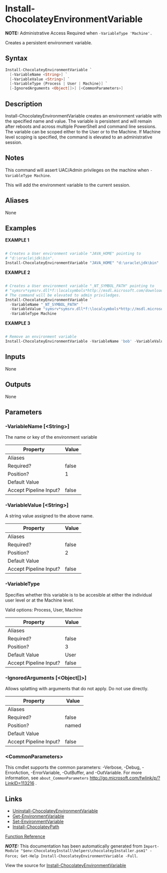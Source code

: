 ﻿---
Title: Install-ChocolateyEnvironmentVariable
Description: Information on Install-ChocolateyEnvironmentVariable function
RedirectFrom: docs/helpers-install-chocolatey-environment-variable
ShowInNavbar: false
ShowInSidebar: false
---

# Install-ChocolateyEnvironmentVariable

<!-- This documentation is automatically generated from https://github.com/chocolatey/choco/tree/stable/src/chocolatey.resources/helpers/functions/Install-ChocolateyEnvironmentVariable.ps1 using https://github.com/chocolatey/choco/tree/stable/GenerateDocs.ps1. Contributions are welcome at the original location(s). -->

**NOTE:** Administrative Access Required when `-VariableType 'Machine'.`

Creates a persistent environment variable.

## Syntax

~~~powershell
Install-ChocolateyEnvironmentVariable `
  [-VariableName <String>] `
  [-VariableValue <String>] `
  [-VariableType {Process | User | Machine}] `
  [-IgnoredArguments <Object[]>] [<CommonParameters>]
~~~

## Description

Install-ChocolateyEnvironmentVariable creates an environment variable
with the specified name and value. The variable is persistent and
will remain after reboots and across multiple PowerShell and command
line sessions. The variable can be scoped either to the User or to
the Machine. If Machine level scoping is specified, the command is
elevated to an administrative session.

## Notes

This command will assert UAC/Admin privileges on the machine when
`-VariableType Machine`.

This will add the environment variable to the current session.

## Aliases

None

## Examples

 **EXAMPLE 1**

~~~powershell

# Creates a User environment variable "JAVA_HOME" pointing to
# "d:\oracle\jdk\bin".
Install-ChocolateyEnvironmentVariable "JAVA_HOME" "d:\oracle\jdk\bin"
~~~

**EXAMPLE 2**

~~~powershell

# Creates a User environment variable "_NT_SYMBOL_PATH" pointing to
# "symsrv*symsrv.dll*f:\localsymbols*http://msdl.microsoft.com/download/symbols".
# The command will be elevated to admin priviledges.
Install-ChocolateyEnvironmentVariable `
  -VariableName "_NT_SYMBOL_PATH" `
  -VariableValue "symsrv*symsrv.dll*f:\localsymbols*http://msdl.microsoft.com/download/symbols" `
  -VariableType Machine
~~~

**EXAMPLE 3**

~~~powershell

# Remove an environment variable
Install-ChocolateyEnvironmentVariable -VariableName 'bob' -VariableValue $null
~~~

## Inputs

None

## Outputs

None

## Parameters

###  -VariableName [&lt;String&gt;]
The name or key of the environment variable

Property               | Value
---------------------- | -----
Aliases                |
Required?              | false
Position?              | 1
Default Value          |
Accept Pipeline Input? | false

###  -VariableValue [&lt;String&gt;]
A string value assigned to the above name.

Property               | Value
---------------------- | -----
Aliases                |
Required?              | false
Position?              | 2
Default Value          |
Accept Pipeline Input? | false

###  -VariableType
Specifies whether this variable is to be accesible at either the
individual user level or at the Machine level.


Valid options: Process, User, Machine

Property               | Value
---------------------- | -----
Aliases                |
Required?              | false
Position?              | 3
Default Value          | User
Accept Pipeline Input? | false

###  -IgnoredArguments [&lt;Object[]&gt;]
Allows splatting with arguments that do not apply. Do not use directly.

Property               | Value
---------------------- | -----
Aliases                |
Required?              | false
Position?              | named
Default Value          |
Accept Pipeline Input? | false

### &lt;CommonParameters&gt;

This cmdlet supports the common parameters: -Verbose, -Debug, -ErrorAction, -ErrorVariable, -OutBuffer, and -OutVariable. For more information, see `about_CommonParameters` http://go.microsoft.com/fwlink/p/?LinkID=113216 .


## Links

 * [Uninstall-ChocolateyEnvironmentVariable](./creating-packages/helpers/uninstall-chocolateyenvironmentvariable)
 * [Get-EnvironmentVariable](./creating-packages/helpers/get-environmentvariable)
 * [Set-EnvironmentVariable](./creating-packages/helpers/set-environmentvariable)
 * [Install-ChocolateyPath](./creating-packages/helpers/install-chocolateypath)


[Function Reference](./creating-packages/helpers/reference)

***NOTE:*** This documentation has been automatically generated from `Import-Module "$env:ChocolateyInstall\helpers\chocolateyInstaller.psm1" -Force; Get-Help Install-ChocolateyEnvironmentVariable -Full`.

View the source for [Install-ChocolateyEnvironmentVariable](https://github.com/chocolatey/choco/tree/stable/src/chocolatey.resources/helpers/functions/Install-ChocolateyEnvironmentVariable.ps1)
